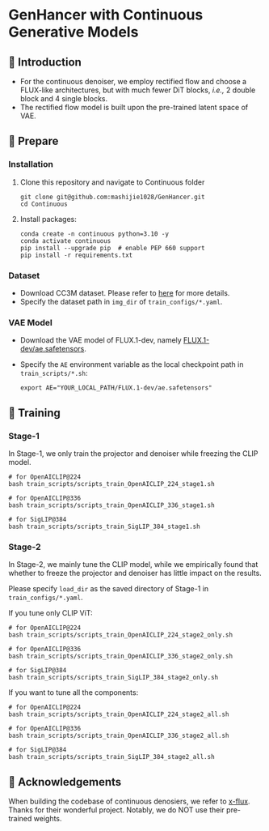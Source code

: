 # GenHancer with Continuous Generative Models



## 🔎 Introduction

* For the continuous denoiser, we employ rectified flow and choose a FLUX-like architectures, but with much fewer DiT blocks, *i.e.,* 2 double block and 4 single blocks.
* The rectified flow model is built upon the pre-trained latent space of VAE.



## 🔧 Prepare

### Installation

1. Clone this repository and navigate to Continuous folder

   ```shell
   git clone git@github.com:mashijie1028/GenHancer.git
   cd Continuous
   ```

2. Install packages:

   ```shell
   conda create -n continuous python=3.10 -y
   conda activate continuous
   pip install --upgrade pip  # enable PEP 660 support
   pip install -r requirements.txt
   ```

### Dataset

* Download CC3M dataset. Please refer to [here](https://github.com/rom1504/img2dataset/blob/main/dataset_examples/cc3m.md) for more details.
* Specify the dataset path in  `img_dir` of  `train_configs/*.yaml`.

### VAE Model

* Download the VAE model of FLUX.1-dev, namely [FLUX.1-dev/ae.safetensors](https://huggingface.co/black-forest-labs/FLUX.1-dev/blob/main/ae.safetensors).

* Specify the `AE` environment variable as the local checkpoint path in `train_scripts/*.sh`:

  ```shell
  export AE="YOUR_LOCAL_PATH/FLUX.1-dev/ae.safetensors"
  ```

  



## 🏃 Training

### Stage-1

In Stage-1, we only train the projector and denoiser while freezing the CLIP model.

```shell
# for OpenAICLIP@224
bash train_scripts/scripts_train_OpenAICLIP_224_stage1.sh

# for OpenAICLIP@336
bash train_scripts/scripts_train_OpenAICLIP_336_stage1.sh

# for SigLIP@384
bash train_scripts/scripts_train_SigLIP_384_stage1.sh
```

### Stage-2

In Stage-2, we mainly tune the CLIP model, while we empirically found that whether to freeze the projector and denoiser has little impact on the results.

Please specify `load_dir` as the saved directory of Stage-1 in `train_configs/*.yaml`.

If you tune only CLIP ViT:

```shell
# for OpenAICLIP@224
bash train_scripts/scripts_train_OpenAICLIP_224_stage2_only.sh

# for OpenAICLIP@336
bash train_scripts/scripts_train_OpenAICLIP_336_stage2_only.sh

# for SigLIP@384
bash train_scripts/scripts_train_SigLIP_384_stage2_only.sh
```

If you want to tune all the components:

```shell
# for OpenAICLIP@224
bash train_scripts/scripts_train_OpenAICLIP_224_stage2_all.sh

# for OpenAICLIP@336
bash train_scripts/scripts_train_OpenAICLIP_336_stage2_all.sh

# for SigLIP@384
bash train_scripts/scripts_train_SigLIP_384_stage2_all.sh
```



## 🤗 Acknowledgements

When building the codebase of continuous denosiers, we refer to [x-flux](https://github.com/XLabs-AI/x-flux). Thanks for their wonderful project. Notably, we do NOT use their pre-trained weights.
